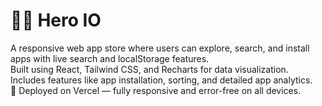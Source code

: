 # 🦸‍♂️ Hero IO  
A responsive web app store where users can explore, search, and install apps with live search and localStorage features.  
Built using React, Tailwind CSS, and Recharts for data visualization.  
Includes features like app installation, sorting, and detailed app analytics.  
🚀 Deployed on Vercel — fully responsive and error-free on all devices.  
